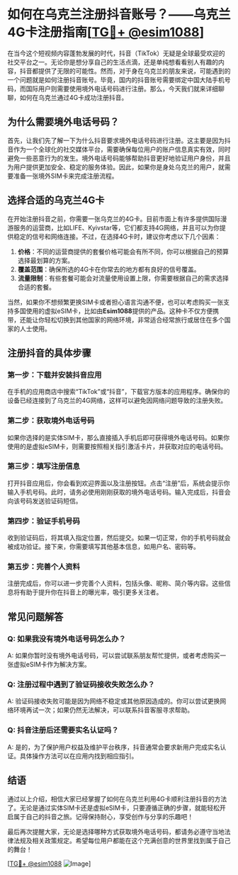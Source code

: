 # 如何在乌克兰注册抖音账号？——乌克兰4G卡注册指南[[TG💪+ @esim1088](https://t.me/s/esim1088)]

在当今这个短视频内容蓬勃发展的时代，抖音（TikTok）无疑是全球最受欢迎的社交平台之一。无论你是想分享自己的生活点滴，还是单纯想看看别人有趣的内容，抖音都提供了无限的可能性。然而，对于身在乌克兰的朋友来说，可能遇到的一个问题就是如何注册抖音账号。毕竟，国内的抖音账号需要绑定中国大陆手机号码，而国际用户则需要使用境外电话号码进行注册。那么，今天我们就来详细聊聊，如何在乌克兰通过4G卡成功注册抖音。

## 为什么需要境外电话号码？

首先，让我们先了解一下为什么抖音要求境外电话号码进行注册。这主要是因为抖音作为一个全球化的社交媒体平台，需要确保每位用户的账户信息真实有效，同时避免一些恶意行为的发生。境外电话号码能够帮助抖音更好地验证用户身份，并且为用户提供更加安全、稳定的服务体验。因此，如果你是身处乌克兰的用户，就需要准备一张境外SIM卡来完成注册流程。

## 选择合适的乌克兰4G卡

在开始注册抖音之前，你需要一张乌克兰的4G卡。目前市面上有许多提供国际漫游服务的运营商，比如LIFE、Kyivstar等，它们都支持4G网络，并且可以为你提供稳定的信号和网络连接。不过，在选择4G卡时，建议你考虑以下几个因素：

1. **价格**：不同的运营商提供的套餐价格可能会有所不同，你可以根据自己的预算选择最划算的方案。
2. **覆盖范围**：确保所选的4G卡在你常去的地方都有良好的信号覆盖。
3. **流量限制**：有些套餐可能会对流量使用设置上限，你需要根据自己的需求选择合适的套餐。

当然，如果你不想频繁更换SIM卡或者担心语言沟通不便，也可以考虑购买一张支持多国使用的虚拟eSIM卡，比如由**Esim1088**提供的产品。这种卡不仅方便携带，还能让你轻松切换到其他国家的网络环境，非常适合经常旅行或居住在多个国家的人士使用。

## 注册抖音的具体步骤

### 第一步：下载并安装抖音应用

在手机的应用商店中搜索“TikTok”或“抖音”，下载官方版本的应用程序。确保你的设备已经连接到了乌克兰的4G网络，这样可以避免因网络问题导致的注册失败。

### 第二步：获取境外电话号码

如果你选择的是实体SIM卡，那么直接插入手机后即可获得境外电话号码。如果你使用的是虚拟eSIM卡，则需要按照相关指引激活卡片，并获取对应的电话号码。

### 第三步：填写注册信息

打开抖音应用后，你会看到欢迎界面以及注册按钮。点击“注册”后，系统会提示你输入手机号码。此时，请务必使用刚刚获取的境外电话号码。输入完成后，抖音会向该号码发送验证码短信。

### 第四步：验证手机号码

收到验证码后，将其填入指定位置，然后提交。如果一切正常，你的手机号码就会被成功验证。接下来，你需要填写其他基本信息，如用户名、密码等。

### 第五步：完善个人资料

注册完成后，你可以进一步完善个人资料，包括头像、昵称、简介等内容。这些信息将有助于提升你在抖音上的曝光率，吸引更多关注者。

## 常见问题解答

### Q: 如果我没有境外电话号码怎么办？
A: 如果你暂时没有境外电话号码，可以尝试联系朋友帮忙提供，或者考虑购买一张虚拟eSIM卡作为解决方案。

### Q: 注册过程中遇到了验证码接收失败怎么办？
A: 验证码接收失败可能是因为网络不稳定或其他原因造成的。你可以尝试更换网络环境再试一次；如果仍然无法解决，可以联系抖音客服寻求帮助。

### Q: 抖音注册后还需要实名认证吗？
A: 是的，为了保护用户权益及维护平台秩序，抖音通常会要求新用户完成实名认证。具体操作方法可以在应用内找到相应指引。

## 结语

通过以上介绍，相信大家已经掌握了如何在乌克兰利用4G卡顺利注册抖音的方法了。无论是通过实体SIM卡还是虚拟eSIM卡，只要遵循正确的步骤，就能轻松开启属于自己的抖音之旅。记得保持耐心，享受创作与分享的乐趣吧！

最后再次提醒大家，无论是选择哪种方式获取境外电话号码，都请务必遵守当地法律法规及相关政策规定。希望每位用户都能在这个充满创意的世界里找到属于自己的舞台！

[[TG💪+ @esim1088](https://t.me/s/esim1088) ![Image](https://i.postimg.cc/4NQfJmqS/Snipaste-2025-05-13-00-14-12.png)]
